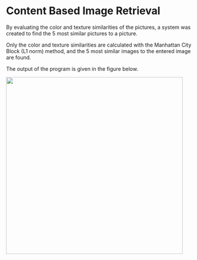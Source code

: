 # Content Based Image Retrieval
By evaluating the color and texture similarities of the pictures, a system was created to find the 5 most similar pictures to a picture.

Only the color and texture similarities are calculated with the Manhattan City Block (L1 norm) method, and the 5 most similar images to the entered image are found.

The output of the program is given in the figure below.

<img src="https://user-images.githubusercontent.com/46672488/218333363-f48966a3-1fa8-4a1e-bd82-b2509553cd76.png" width="480">
